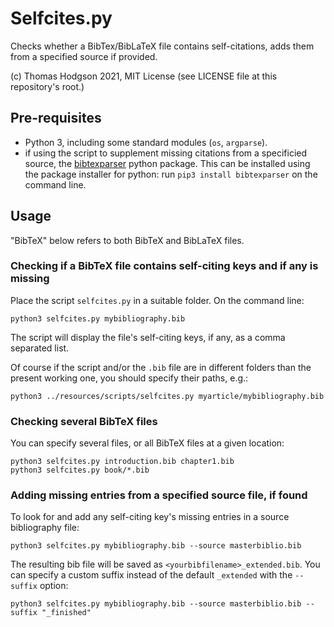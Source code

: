 Selfcites.py
============

Checks whether a BibTex/BibLaTeX file contains self-citations, 
adds them from a specified source if provided.

(c) Thomas Hodgson 2021, MIT License (see LICENSE file at this repository's root.)

## Pre-requisites

* Python 3, including some standard modules (`os`, `argparse`).
* if using the script to supplement missing citations from a specificied
  source, the [bibtexparser](https://bibtexparser.readthedocs.io/en/master/install.html#how-to-install) python package. This can be installed using
  the package installer for python: run `pip3 install bibtexparser` on 
  the command line.

## Usage

"BibTeX" below refers to both BibTeX and BibLaTeX files.

### Checking if a BibTeX file contains self-citing keys and if any is missing

Place the script `selfcites.py` in a suitable folder. On the command line:

```
python3 selfcites.py mybibliography.bib
```

The script will display the file's self-citing keys, if any, as a comma separated list. 

Of course if the script and/or the `.bib` file are in different folders than
the present working one, you should specify their paths, e.g.:

```
python3 ../resources/scripts/selfcites.py myarticle/mybibliography.bib
```

### Checking several BibTeX files

You can specify several files, or all BibTeX files at a given location:

```
python3 selfcites.py introduction.bib chapter1.bib
python3 selfcites.py book/*.bib
```

### Adding missing entries from a specified source file, if found

To look for and add any self-citing key's missing entries in a source bibliography file:

```
python3 selfcites.py mybibliography.bib --source masterbiblio.bib
```

The resulting bib file will be saved as `<yourbibfilename>_extended.bib`. You
can specify a custom suffix instead of the default `_extended` with the 
`--suffix` option:

```
python3 selfcites.py mybibliography.bib --source masterbiblio.bib --suffix "_finished"
```



